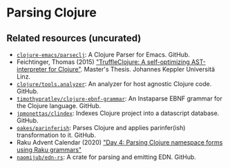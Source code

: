 # Parsing Clojure

## Related resources (uncurated)

- [`clojure-emacs/parseclj`][parseclj]: A Clojure Parser for Emacs. GitHub.
- Feichtinger, Thomas (2015) ["TruffleClojure: A self-optimizing
  AST-interpreter for Clojure"][feichtinger:2015]. Master's Thesis. Johannes
  Keppler Universitä Linz.
- [`clojure/tools.analyzer`][tools.analyzer]: An analyzer for host agnostic
  Clojure code. GitHub.
- [`timothypratley/clojure-ebnf-grammar`][timothypratley]: An Instaparse EBNF
  grammar for the Clojure language. GitHub.
- [`jpmonettas/clindex`][clindex]: Indexes Clojure project into a datascript
  database. GitHub.
- [`oakes/parinferish`][parinferish]: Parses Clojure and applies parinfer(ish)
  transformation to it. GitHub.
- Raku Advent Calendar (2020) ["Day 4: Parsing Clojure namespace forms using
  Raku grammars"][rac]
- [`naomijub/edn-rs`][edn-rs]: A crate for parsing and emitting EDN. GitHub.

[clindex]: https://github.com/jpmonettas/clindex
[edn-rs]: https://github.com/naomijub/edn-rs
[feichtinger:2015]: https://epub.jku.at/obvulihs/download/pdf/501665
[parinferish]: https://github.com/oakes/parinferish
[parseclj]: https://github.com/clojure-emacs/parseclj
[rac]: https://raku-advent.blog/2020/12/04/day-4-parsing-clojure-namespaces-with-grammars/
[timothypratley]: https://github.com/timothypratley/clojure-ebnf-grammar
[tools.analyzer]: https://github.com/clojure/tools.analyzer
